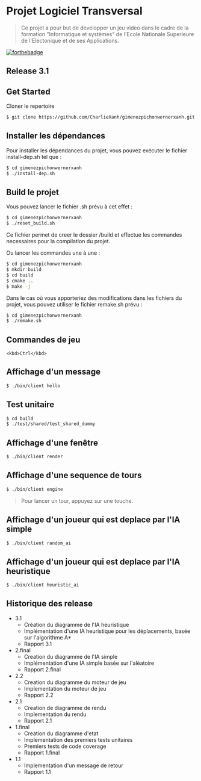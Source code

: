 # Projet Logiciel Transversal

> Ce projet a pour but de developper un jeu video dans le cadre de la formation "Informatique et systèmes" de l'Ecole Nationale Superieure de l'Electonique et de ses Applications.

[![forthebadge](https://forthebadge.com/images/badges/made-with-c-plus-plus.svg)](https://forthebadge.com)

## Release 3.1

## Get Started

Cloner le repertoire
```sh
$ git clone https://github.com/CharlieXanh/gimenezpichonwernerxanh.git
```
## Installer les dépendances
Pour installer les dépendances du projet, vous pouvez exécuter le fichier install-dep.sh tel que :
```sh
$ cd gimenezpichonwernerxanh
$ ./install-dep.sh
```

## Build le projet
Vous pouvez lancer le fichier .sh prévu à cet effet :
```sh
$ cd gimenezpichonwernerxanh
$ ./reset_build.sh
```
Ce fichier permet de creer le dossier /build et effectue les commandes necessaires pour la compilation du projet.

Ou lancer les commandes une à une :
```sh
$ cd gimenezpichonwernerxanh
$ mkdir build
$ cd build
$ cmake ..
$ make -j
```

Dans le cas où vous apporteriez des modifications dans les fichiers du projet, vous pouvez utiliser le fichier remake.sh prévu :
```sh
$ cd gimenezpichonwernerxanh
$ ./remake.sh
```

## Commandes de jeu

```
<kbd>Ctrl</kbd>
```

## Affichage d'un message

```sh
$ ./bin/client hello
```

## Test unitaire
```sh
$ cd build
$ ./test/shared/test_shared_dummy
```
## Affichage d'une fenêtre
```sh
$ ./bin/client render
```

## Affichage d'une sequence de tours
```sh
$ ./bin/client engine
```
>Pour lancer un tour, appuyez sur une touche.

## Affichage d'un joueur qui est deplace par l'IA simple
```sh
$ ./bin/client random_ai
```

## Affichage d'un joueur qui est deplace par l'IA heuristique
```sh
$ ./bin/client heuristic_ai
```

## Historique des release
* 3.1
    * Création du diagramme de l'IA heuristique
    * Implémentation d'une IA heuristique pour les déplacements, basée sur l'algorithme A*
    * Rapport 3.1
* 2.final
    * Creation du diagramme de l'IA simple
    * Implémentation d'une IA simple basée sur l'aléatoire
    * Rapport 2.final
* 2.2
    * Creation du diagramme du moteur de jeu
    * Implementation du moteur de jeu
    * Rapport 2.2
* 2.1
    * Creation de diagramme de rendu
    * Implementation du rendu
    * Rapport 2.1
* 1.final
    * Creation du diagramme d'etat
    * Implementation des premiers tests unitaires
    * Premiers tests de code coverage
    * Rapport 1.final
* 1.1
    * Implementation d'un message de retour
    * Rapport 1.1
